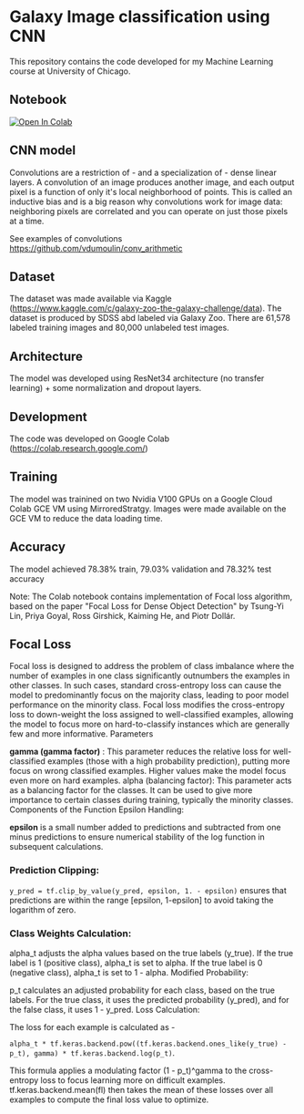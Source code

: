 # Galaxy Image classification using CNN
This repository contains the code developed for my Machine Learning course at University of Chicago. 

## Notebook

<a target="_blank" href="https://colab.research.google.com/github/prashantkul/galaxy-image-classification/blob/main/MLPA_Project_Final.ipynb">
  <img src="https://colab.research.google.com/assets/colab-badge.svg" alt="Open In Colab"/>
</a>

## CNN model
Convolutions are a restriction of - and a specialization of - dense linear layers. A convolution of an image produces another image, and each output pixel is a function of only it's local neighborhood of points. This is called an inductive bias and is a big reason why convolutions work for image data: neighboring pixels are correlated and you can operate on just those pixels at a time.

See examples of convolutions https://github.com/vdumoulin/conv_arithmetic


## Dataset
The dataset was made available via Kaggle (https://www.kaggle.com/c/galaxy-zoo-the-galaxy-challenge/data). The dataset is produced by SDSS abd labeled via Galaxy Zoo. There are 61,578 labeled training images and 80,000 unlabeled test images.

## Architecture
The model was developed using ResNet34 architecture (no transfer learning) + some normalization and dropout layers. 

## Development
The code was developed on Google Colab (https://colab.research.google.com/)

## Training
The model was trainined on two Nvidia V100 GPUs on a Google Cloud Colab GCE VM using MirroredStratgy. Images were made available on the GCE VM to reduce the data loading time. 

## Accuracy
The model achieved  78.38% train, 79.03% validation and 78.32% test accuracy

Note: The Colab notebook contains implementation of Focal loss algorithm, based on the paper "Focal Loss for Dense Object Detection" by Tsung-Yi Lin, Priya Goyal, Ross Girshick, Kaiming He, and Piotr Dollár.

## Focal Loss
Focal loss is designed to address the problem of class imbalance where the number of examples in one class significantly outnumbers the examples in other classes. In such cases, standard cross-entropy loss can cause the model to predominantly focus on the majority class, leading to poor model performance on the minority class. Focal loss modifies the cross-entropy loss to down-weight the loss assigned to well-classified examples, allowing the model to focus more on hard-to-classify instances which are generally few and more informative.
Parameters

**gamma (gamma factor)** : This parameter reduces the relative loss for well-classified examples (those with a high probability prediction), putting more focus on wrong classified examples. Higher values make the model focus even more on hard examples.
alpha (balancing factor): This parameter acts as a balancing factor for the classes. It can be used to give more importance to certain classes during training, typically the minority classes.
Components of the Function
Epsilon Handling:

**epsilon** is a small number added to predictions and subtracted from one minus predictions to ensure numerical stability of the log function in subsequent calculations.

### Prediction Clipping:
`y_pred = tf.clip_by_value(y_pred, epsilon, 1. - epsilon)` ensures that predictions are within the range [epsilon, 1-epsilon] to avoid taking the logarithm of zero.

### Class Weights Calculation:

alpha_t adjusts the alpha values based on the true labels (y_true). If the true label is 1 (positive class), alpha_t is set to alpha. If the true label is 0 (negative class), alpha_t is set to 1 - alpha.
Modified Probability:

p_t calculates an adjusted probability for each class, based on the true labels. For the true class, it uses the predicted probability (y_pred), and for the false class, it uses 1 - y_pred.
Loss Calculation:

The loss for each example is calculated as - 

`alpha_t * tf.keras.backend.pow((tf.keras.backend.ones_like(y_true) - p_t), gamma) * tf.keras.backend.log(p_t)`. 

This formula applies a modulating factor (1 - p_t)^gamma to the cross-entropy loss to focus learning more on difficult examples.
tf.keras.backend.mean(fl) then takes the mean of these losses over all examples to compute the final loss value to optimize.



